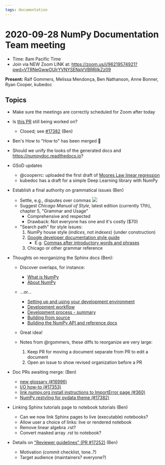 ```yaml
---
tags: documentation
---
```


# 2020-09-28 NumPy Documentation Team meeting

- Time: 8am Pacific Time
- Join via NEW Zoom LINK at: https://zoom.us/j/96219574921?pwd=VTRNeGwwOUlrYVNYSENpVVBRRjlkZz09

**Present:** Ralf Gommers, Melissa Mendonça, Ben Nathanson, Anne Bonner, Ryan Cooper, kubedoc

## Topics

- Make sure the meetings are correctly scheduled for Zoom after today
- Is [this PR](https://github.com/numpy/numpy/pull/17024) still being worked on?
    - Closed; see [#17382](https://github.com/numpy/numpy/pull/17382) (Ben)
- Ben's How to "How to" has been merged :tada:
- Should we unify the looks of the generated docs and https://numpydoc.readthedocs.io?
- GSoD updates
    - @cooperrc: uploaded the first draft of [Moores Law linear regression](https://github.com/cooperrc/numpy-tutorials/blob/mooreslaw/content/mooreslaw-tutorial.ipynb)
    - kubedoc has a draft for a simple Deep Learning library with NumPy
- Establish a final authority on grammatical issues (Ben)
    - Settle, e.g., disputes over commas
![](https://i.imgur.com/IxbSnBn.png)
    - Suggest *Chicago Manual of Style*, latest edition (currently 17th), chapter 5,  "Grammar and Usage"
        - Comprehensive and respected
        - Drawback: Not everyone has one and it's costly ($70)
    - "Search path" for style issues:
        1. NumPy house style (*indices*, not *indexes*) (under construction)
        2. [Google developer documentation style guide](https://developers.google.com/style/)
            - E.g. [Commas after introductory words and phrases](https://developers.google.com/style/commas?hl=en#commas-after-introductory-words-and-phrases)
        3. Chicago or other grammar reference
- Thoughts on reorganizing the Sphinx docs (Ben):
    - Discover overlaps, for instance:
        - [What is NumPy](https://numpy.org/devdocs/user/whatisnumpy.html)
        - [About NumPy](https://numpy.org/devdocs/about.html)

    - ...or...

        - [Setting up and using your development environment](https://numpy.org/devdocs/dev/development_environment.html)
        - [Development workflow](https://numpy.org/devdocs/dev/development_workflow.html)
        - [Development process - summary](https://numpy.org/devdocs/dev/index.html#development-process-summary)
        - [Building from source](https://numpy.org/devdocs/user/building.html)
        - [Building the NumPy API and reference docs](https://numpy.org/devdocs/docs/howto_build_docs.html)
    - Great idea!
    - Notes from @rgommers, these diffs to reorganize are very large: 
        1. Keep PR for moving a document separate from PR to edit a document
        2. Open an issue to show revised organization before a PR 


- Doc PRs awaiting merge:  (Ben)
    - [new glossary (#16996)](https://github.com/numpy/numpy/pull/17353)
    - [I/O how-to (#17353)](https://github.com/numpy/numpy/pull/17353)
    - [link numpy.org install instructions to ImportError page (#360)](https://github.com/numpy/numpy.org/pull/360)
    - [NumPy restyling for pydata theme (#17382)](https://github.com/numpy/numpy/pull/17382)

- Linking Sphinx tutorials page to notebook tutorials (Ben)
    - Can we now link Sphinx pages to live (executable) notebooks?
    - Allow user a choice of links: live or rendered notebook
    - Remove linear algebra .rst?
    - Convert masked array .rst to notebook?

- Details on ["Reviewer guidelines"  (PR #17252)](https://github.com/numpy/numpy/pull/17252) (Ben)
    - Motivation (commit checklist, tone..?)
    - Target audience (maintainers? everyone?)
